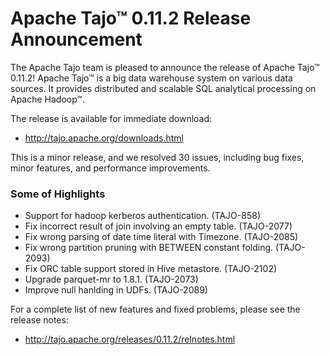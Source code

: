 <!--
  Licensed to the Apache Software Foundation (ASF) under one
  or more contributor license agreements.  See the NOTICE file
  distributed with this work for additional information
  regarding copyright ownership.  The ASF licenses this file
  to you under the Apache License, Version 2.0 (the
  "License"); you may not use this file except in compliance
  with the License.  You may obtain a copy of the License at

      http://www.apache.org/licenses/LICENSE-2.0

  Unless required by applicable law or agreed to in writing, software
  distributed under the License is distributed on an "AS IS" BASIS,
  WITHOUT WARRANTIES OR CONDITIONS OF ANY KIND, either express or implied.
  See the License for the specific language governing permissions and
  limitations under the License.
-->

# Apache Tajo™ 0.11.2 Release Announcement

The Apache Tajo team is pleased to announce the release of Apache Tajo™ 0.11.2!
Apache Tajo™ is a big data warehouse system on various data sources. It provides distributed and scalable SQL analytical processing on Apache Hadoop™.

The release is available for immediate download:

 * http://tajo.apache.org/downloads.html 

This is a minor release, and we resolved 30 issues, including bug fixes, minor features, and performance improvements.

### Some of Highlights
 * Support for hadoop kerberos authentication. (TAJO-858)
 * Fix incorrect result of join involving an empty table. (TAJO-2077)
 * Fix wrong parsing of date time literal with Timezone. (TAJO-2085)
 * Fix wrong partition pruning with BETWEEN constant folding. (TAJO-2093)
 * Fix ORC table support stored in Hive metastore. (TAJO-2102)
 * Upgrade parquet-mr to 1.8.1. (TAJO-2073)
 * Improve null hanlding in UDFs. (TAJO-2089)

For a complete list of new features and fixed problems, please see the release notes:

 * http://tajo.apache.org/releases/0.11.2/relnotes.html
